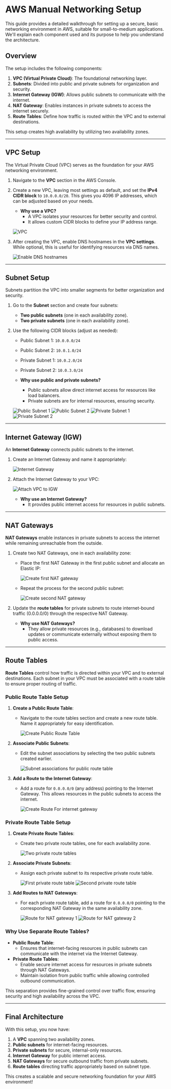 # AWS Manual Networking Setup

This guide provides a detailed walkthrough for setting up a secure, basic networking environment in AWS, suitable for small-to-medium applications. We'll explain each component used and its purpose to help you understand the architecture.

## Overview

The setup includes the following components:

1. **VPC (Virtual Private Cloud)**: The foundational networking layer.
2. **Subnets**: Divided into public and private subnets for organization and security.
3. **Internet Gateway (IGW)**: Allows public subnets to communicate with the internet.
4. **NAT Gateway**: Enables instances in private subnets to access the internet securely.
5. **Route Tables**: Define how traffic is routed within the VPC and to external destinations.

This setup creates high availability by utilizing two availability zones.

---

## VPC Setup

The Virtual Private Cloud (VPC) serves as the foundation for your AWS networking environment.

1. Navigate to the **VPC** section in the AWS Console.
2. Create a new VPC, leaving most settings as default, and set the **IPv4 CIDR block** to `10.0.0.0/20`. This gives you 4096 IP addresses, which can be adjusted based on your needs.

   - **Why use a VPC?**
     - A VPC isolates your resources for better security and control.
     - It allows custom CIDR blocks to define your IP address range.

   ![VPC](https://i.imgur.com/x2bfrvy.png)

3. After creating the VPC, enable DNS hostnames in the **VPC settings**. While optional, this is useful for identifying resources via DNS names.

   ![Enable DNS hostnames](https://i.imgur.com/DtK5uIk.png)

---

## Subnet Setup

Subnets partition the VPC into smaller segments for better organization and security.

1. Go to the **Subnet** section and create four subnets:
   - **Two public subnets** (one in each availability zone).
   - **Two private subnets** (one in each availability zone).

2. Use the following CIDR blocks (adjust as needed):
   - Public Subnet 1: `10.0.0.0/24`
   - Public Subnet 2: `10.0.1.0/24`
   - Private Subnet 1: `10.0.2.0/24`
   - Private Subnet 2: `10.0.3.0/24`

   - **Why use public and private subnets?**
     - Public subnets allow direct internet access for resources like load balancers.
     - Private subnets are for internal resources, ensuring security.

   ![Public Subnet 1](https://i.imgur.com/toiP9LJ.png)
   ![Public Subnet 2](https://i.imgur.com/02uXRrf.png)
   ![Private Subnet 1](https://i.imgur.com/LlTuyLc.png)
   ![Private Subnet 2](https://i.imgur.com/NVSlMzY.png)

---

## Internet Gateway (IGW)

An **Internet Gateway** connects public subnets to the internet.

1. Create an Internet Gateway and name it appropriately:

   ![Internet Gateway](https://i.imgur.com/SMSZQUi.png)

2. Attach the Internet Gateway to your VPC:

   ![Attach VPC to IGW](https://i.imgur.com/gip2yvi.png)

   - **Why use an Internet Gateway?**
     - It provides public internet access for resources in public subnets.

---

## NAT Gateways

**NAT Gateways** enable instances in private subnets to access the internet while remaining unreachable from the outside.

1. Create two NAT Gateways, one in each availability zone:

   - Place the first NAT Gateway in the first public subnet and allocate an Elastic IP:

     ![Create first NAT gateway](https://i.imgur.com/ffDX8qv.png)

   - Repeat the process for the second public subnet:

     ![Create second NAT gateway](https://i.imgur.com/VYCass5.png)

2. Update the **route tables** for private subnets to route internet-bound traffic (0.0.0.0/0) through the respective NAT Gateway.

   - **Why use NAT Gateways?**
     - They allow private resources (e.g., databases) to download updates or communicate externally without exposing them to public access.

---

## Route Tables

**Route Tables** control how traffic is directed within your VPC and to external destinations. Each subnet in your VPC must be associated with a route table to ensure proper routing of traffic.

### Public Route Table Setup

1. **Create a Public Route Table**:
   - Navigate to the route tables section and create a new route table. Name it appropriately for easy identification.

     ![Create Public Route Table](https://i.imgur.com/Es3CEmb.png)

2. **Associate Public Subnets**:
   - Edit the subnet associations by selecting the two public subnets created earlier.

     ![Subnet associations for public route table](https://i.imgur.com/g0Tf1cu.png)

3. **Add a Route to the Internet Gateway**:
   - Add a route for `0.0.0.0/0` (any address) pointing to the Internet Gateway. This allows resources in the public subnets to access the internet.

     ![Create Route For internet gateway](https://i.imgur.com/zc3RAbG.png)

### Private Route Table Setup

1. **Create Private Route Tables**:
   - Create two private route tables, one for each availability zone.

     ![Two private route tables](https://i.imgur.com/Dr4Xi9e.png)

2. **Associate Private Subnets**:
   - Assign each private subnet to its respective private route table.

     ![First private route table](https://i.imgur.com/kQ3XTC8.png)
     ![Second private route table](https://i.imgur.com/lpxi8Cd.png)

3. **Add Routes to NAT Gateways**:
   - For each private route table, add a route for `0.0.0.0/0` pointing to the corresponding NAT Gateway in the same availability zone.

     ![Route for NAT gateway 1](https://i.imgur.com/nUUt757.png)
     ![Route for NAT gateway 2](https://i.imgur.com/8fbU6qe.png)

### Why Use Separate Route Tables?

- **Public Route Table**:
  - Ensures that internet-facing resources in public subnets can communicate with the internet via the Internet Gateway.
- **Private Route Tables**:
  - Enable secure internet access for resources in private subnets through NAT Gateways.
  - Maintain isolation from public traffic while allowing controlled outbound communication.

This separation provides fine-grained control over traffic flow, ensuring security and high availability across the VPC.

---

## Final Architecture

With this setup, you now have:

1. A **VPC** spanning two availability zones.
2. **Public subnets** for internet-facing resources.
3. **Private subnets** for secure, internal-only resources.
4. **Internet Gateway** for public internet access.
5. **NAT Gateways** for secure outbound traffic from private subnets.
6. **Route tables** directing traffic appropriately based on subnet type.

This creates a scalable and secure networking foundation for your AWS environment!
